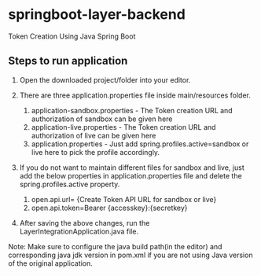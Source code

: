 # springboot-layer-backend
Token Creation Using Java Spring Boot

## Steps to run application

1. Open the downloaded project/folder into your editor.

2. There are three application.properties file inside main/resources folder. 


   1. application-sandbox.properties - The Token creation URL and authorization of sandbox can be given here
   2. application-live.properties - The Token creation URL and authorization of live can be given here
   3. application.properties - Just add spring.profiles.active=sandbox or live here to pick the profile accordingly.
   
3. If you do not want to maintain different files for sandbox and live, just add the below properties in application.properties file and delete the    spring.profiles.active property.

   1. open.api.url= {Create Token API URL for sandbox or live}
   2. open.api.token=Bearer {accesskey}:{secretkey}
   
4. After saving the above changes, run the LayerIntegrationApplication.java file.

Note: Make sure to configure the java build path(in the editor) and corresponding java jdk version in pom.xml if you are not using Java version of the original application.

   
   
   
